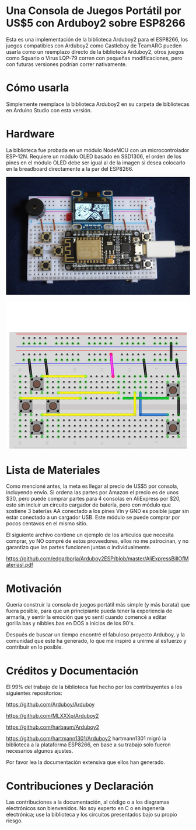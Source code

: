 # Una Consola de Juegos Portátil por US$5 con Arduboy2 sobre ESP8266

Esta es una implementación de la biblioteca Arduboy2 para el ESP8266, los juegos compatibles con Arduboy2 como Castleboy de TeamARG pueden usarla como un reemplazo directo de la biblioteca Arduboy2, otros juegos como Squario o Virus LQP-79 corren con pequeñas modificaciones, pero con futuras versiones podrían correr nativamente.

# Cómo usarla

Simplemente reemplace la biblioteca Arduboy2 en su carpeta de bibliotecas en Arduino Studio con esta versión.

# Hardware

La biblioteca fue probada en un módulo NodeMCU con un microcontrolador ESP-12N.
Requiere un módulo OLED basado en SSD1306, el orden de los pines en el módulo OLED debe ser igual al de la imagen si desea colocarlo en la breadboard directamente a la par del ESP8266.

![ItsAlive](itsalive.jpg)

![Layout](Layout.gif)

# Lista de Materiales

Como mencioné antes, la meta es llegar al precio de US$5 por consola, incluyendo envío. Si ordena las partes por Amazon el precio es de unos $30, pero puede comprar partes para 4 consolas en AliExpress por $20, esto sin incluir un circuito cargador de batería, pero con módulo que sostiene 3 baterías AA conectado a los pines Vin y GND es posible jugar sin estar conectado a un cargador USB. Este módulo se puede comprar por pocos centavos en el mismo sitio.

El siguiente archivo contiene un ejemplo de los artículos que necesita comprar, yo NO compré de estos proveedores, ellos no me patrocinan, y no garantizo que las partes funcionen juntas o individualmente.

https://github.com/edgarborja/Arduboy2ESP/blob/master/AliExpressBillOfMateriasl.pdf

# Motivación

Quería construir la consola de juegos portátil más simple (y más barata) que fuera posible, para que un principiante pueda tener la experiencia de armarla, y sentir la emoción que yo sentí cuando comencé a editar gorilla.bas y nibbles.bas en DOS a inicios de los 90's.

Después de buscar un tiempo encontré el fabuloso proyecto Arduboy, y la comunidad que este ha generado, lo que me inspiró a unirme al esfuerzo y contribuir en lo posible.

# Créditos y Documentación

El 99% del trabajo de la biblioteca fue hecho por los contribuyentes a los siguientes repositorios:

https://github.com/Arduboy/Arduboy 

https://github.com/MLXXXp/Arduboy2

https://github.com/harbaum/Arduboy2 

https://github.com/hartmann1301/Arduboy2 hartmann1301 migró la biblioteca a la plataforma ESP8266, en base a su trabajo solo fueron necesarios algunos ajustes.

Por favor lea la documentación extensiva que ellos han generado.

# Contribuciones y Declaración

Las contribuciones a la documentación, al código o a los diagramas electrónicos son bienvenidos. No soy experto en C o en ingenería electrónica; use la biblioteca y los circuitos presentados bajo su propio riesgo.
